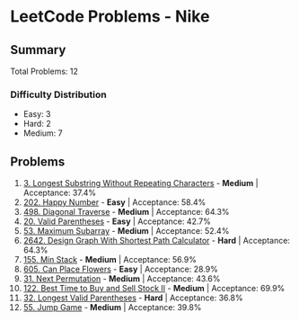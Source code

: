 # LeetCode Problems - Nike

## Summary
Total Problems: 12

### Difficulty Distribution

- Easy: 3
- Hard: 2
- Medium: 7

## Problems

1. [3. Longest Substring Without Repeating Characters](https://leetcode.com/problems/longest-substring-without-repeating-characters/) - **Medium** | Acceptance: 37.4%
2. [202. Happy Number](https://leetcode.com/problems/happy-number/) - **Easy** | Acceptance: 58.4%
3. [498. Diagonal Traverse](https://leetcode.com/problems/diagonal-traverse/) - **Medium** | Acceptance: 64.3%
4. [20. Valid Parentheses](https://leetcode.com/problems/valid-parentheses/) - **Easy** | Acceptance: 42.7%
5. [53. Maximum Subarray](https://leetcode.com/problems/maximum-subarray/) - **Medium** | Acceptance: 52.4%
6. [2642. Design Graph With Shortest Path Calculator](https://leetcode.com/problems/design-graph-with-shortest-path-calculator/) - **Hard** | Acceptance: 64.3%
7. [155. Min Stack](https://leetcode.com/problems/min-stack/) - **Medium** | Acceptance: 56.9%
8. [605. Can Place Flowers](https://leetcode.com/problems/can-place-flowers/) - **Easy** | Acceptance: 28.9%
9. [31. Next Permutation](https://leetcode.com/problems/next-permutation/) - **Medium** | Acceptance: 43.6%
10. [122. Best Time to Buy and Sell Stock II](https://leetcode.com/problems/best-time-to-buy-and-sell-stock-ii/) - **Medium** | Acceptance: 69.9%
11. [32. Longest Valid Parentheses](https://leetcode.com/problems/longest-valid-parentheses/) - **Hard** | Acceptance: 36.8%
12. [55. Jump Game](https://leetcode.com/problems/jump-game/) - **Medium** | Acceptance: 39.8%